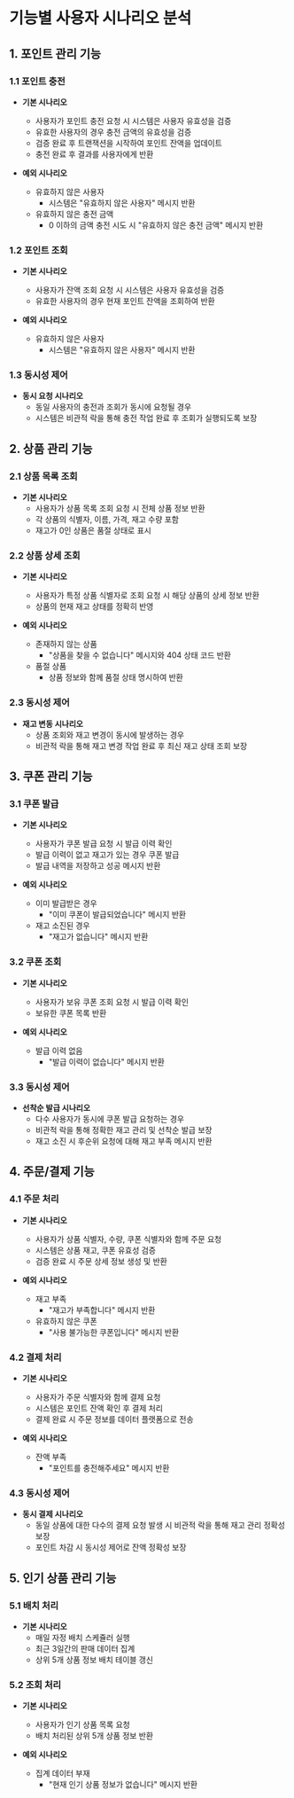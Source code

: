 
# 기능별 사용자 시나리오 분석

## 1. 포인트 관리 기능

### 1.1 포인트 충전
- **기본 시나리오**
    - 사용자가 포인트 충전 요청 시 시스템은 사용자 유효성을 검증
    - 유효한 사용자의 경우 충전 금액의 유효성을 검증
    - 검증 완료 후 트랜잭션을 시작하여 포인트 잔액을 업데이트
    - 충전 완료 후 결과를 사용자에게 반환

- **예외 시나리오**
    - 유효하지 않은 사용자
        - 시스템은 "유효하지 않은 사용자" 메시지 반환
    - 유효하지 않은 충전 금액
        - 0 이하의 금액 충전 시도 시 "유효하지 않은 충전 금액" 메시지 반환

### 1.2 포인트 조회
- **기본 시나리오**
    - 사용자가 잔액 조회 요청 시 시스템은 사용자 유효성을 검증
    - 유효한 사용자의 경우 현재 포인트 잔액을 조회하여 반환

- **예외 시나리오**
    - 유효하지 않은 사용자
        - 시스템은 "유효하지 않은 사용자" 메시지 반환

### 1.3 동시성 제어
- **동시 요청 시나리오**
    - 동일 사용자의 충전과 조회가 동시에 요청될 경우
    - 시스템은 비관적 락을 통해 충전 작업 완료 후 조회가 실행되도록 보장

## 2. 상품 관리 기능

### 2.1 상품 목록 조회
- **기본 시나리오**
    - 사용자가 상품 목록 조회 요청 시 전체 상품 정보 반환
    - 각 상품의 식별자, 이름, 가격, 재고 수량 포함
    - 재고가 0인 상품은 품절 상태로 표시

### 2.2 상품 상세 조회
- **기본 시나리오**
    - 사용자가 특정 상품 식별자로 조회 요청 시 해당 상품의 상세 정보 반환
    - 상품의 현재 재고 상태를 정확히 반영

- **예외 시나리오**
    - 존재하지 않는 상품
        - "상품을 찾을 수 없습니다" 메시지와 404 상태 코드 반환
    - 품절 상품
        - 상품 정보와 함께 품절 상태 명시하여 반환

### 2.3 동시성 제어
- **재고 변동 시나리오**
    - 상품 조회와 재고 변경이 동시에 발생하는 경우
    - 비관적 락을 통해 재고 변경 작업 완료 후 최신 재고 상태 조회 보장

## 3. 쿠폰 관리 기능

### 3.1 쿠폰 발급
- **기본 시나리오**
    - 사용자가 쿠폰 발급 요청 시 발급 이력 확인
    - 발급 이력이 없고 재고가 있는 경우 쿠폰 발급
    - 발급 내역을 저장하고 성공 메시지 반환

- **예외 시나리오**
    - 이미 발급받은 경우
        - "이미 쿠폰이 발급되었습니다" 메시지 반환
    - 재고 소진된 경우
        - "재고가 없습니다" 메시지 반환

### 3.2 쿠폰 조회
- **기본 시나리오**
    - 사용자가 보유 쿠폰 조회 요청 시 발급 이력 확인
    - 보유한 쿠폰 목록 반환

- **예외 시나리오**
    - 발급 이력 없음
        - "발급 이력이 없습니다" 메시지 반환

### 3.3 동시성 제어
- **선착순 발급 시나리오**
    - 다수 사용자가 동시에 쿠폰 발급 요청하는 경우
    - 비관적 락을 통해 정확한 재고 관리 및 선착순 발급 보장
    - 재고 소진 시 후순위 요청에 대해 재고 부족 메시지 반환

## 4. 주문/결제 기능

### 4.1 주문 처리
- **기본 시나리오**
    - 사용자가 상품 식별자, 수량, 쿠폰 식별자와 함께 주문 요청
    - 시스템은 상품 재고, 쿠폰 유효성 검증
    - 검증 완료 시 주문 상세 정보 생성 및 반환

- **예외 시나리오**
    - 재고 부족
        - "재고가 부족합니다" 메시지 반환
    - 유효하지 않은 쿠폰
        - "사용 불가능한 쿠폰입니다" 메시지 반환

### 4.2 결제 처리
- **기본 시나리오**
    - 사용자가 주문 식별자와 함께 결제 요청
    - 시스템은 포인트 잔액 확인 후 결제 처리
    - 결제 완료 시 주문 정보를 데이터 플랫폼으로 전송

- **예외 시나리오**
    - 잔액 부족
        - "포인트를 충전해주세요" 메시지 반환

### 4.3 동시성 제어
- **동시 결제 시나리오**
    - 동일 상품에 대한 다수의 결제 요청 발생 시 비관적 락을 통해 재고 관리 정확성 보장
    - 포인트 차감 시 동시성 제어로 잔액 정확성 보장

## 5. 인기 상품 관리 기능

### 5.1 배치 처리
- **기본 시나리오**
    - 매일 자정 배치 스케쥴러 실행
    - 최근 3일간의 판매 데이터 집계
    - 상위 5개 상품 정보 배치 테이블 갱신

### 5.2 조회 처리
- **기본 시나리오**
    - 사용자가 인기 상품 목록 요청
    - 배치 처리된 상위 5개 상품 정보 반환

- **예외 시나리오**
    - 집계 데이터 부재
        - "현재 인기 상품 정보가 없습니다" 메시지 반환
